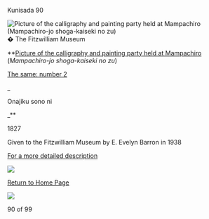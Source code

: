 Kunisada 90

![Picture of the calligraphy and painting party held at Mampachiro (Mampachiro-jo shoga-kaiseki no zu)](kunisada/Part%20III/P.61&P.62-1938.jpg)
� The Fitzwilliam Museum

**[Picture of the calligraphy and painting party held at Mampachiro](../Group9.htm) (_Mampachiro-jo shoga-kaiseki no zu_)

[The same: number 2](../Group9.htm)

_

Onajiku sono ni

_**

1827

Given to the Fitzwilliam Museum by E. Evelyn Barron in 1938

[For a more detailed description](../textp6162.htm)


[![](../backgrounds/back/backward.gif)](kunp507.htm)

[Return to Home Page](../texthomepage.htm)

[![](../backgrounds/back/forward.gif)](kunp491.htm)

90 of 99
